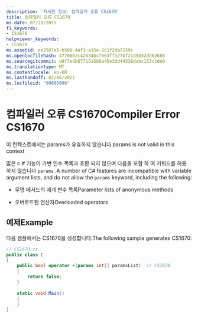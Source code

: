 ```yaml
---
description: '자세한 정보: 컴파일러 오류 CS1670'
title: 컴파일러 오류 CS1670
ms.date: 07/20/2015
f1_keywords:
- CS1670
helpviewer_keywords:
- CS1670
ms.assetid: ee2507e5-b509-4af3-a15e-2c1f2da7159c
ms.openlocfilehash: 4770662c42634bcf863ff327bf21d5032dd62688
ms.sourcegitcommit: ddf7edb67715a5b9a45e3dd44536dabc153c1de0
ms.translationtype: MT
ms.contentlocale: ko-KR
ms.lasthandoff: 02/06/2021
ms.locfileid: "99665096"
---
```

# <a name="compiler-error-cs1670"></a><span data-ttu-id="228d7-103">컴파일러 오류 CS1670</span><span class="sxs-lookup"><span data-stu-id="228d7-103">Compiler Error CS1670</span></span>

<span data-ttu-id="228d7-104">이 컨텍스트에서는 params가 유효하지 않습니다.</span><span class="sxs-lookup"><span data-stu-id="228d7-104">params is not valid in this context</span></span>  
  
 <span data-ttu-id="228d7-105">많은 c # 기능이 가변 인수 목록과 호환 되지 않으며 다음을 포함 하 여 키워드를 허용 하지 않습니다 `params` .</span><span class="sxs-lookup"><span data-stu-id="228d7-105">A number of C# features are incompatible with variable argument lists, and do not allow the `params` keyword, including the following:</span></span>  
  
- <span data-ttu-id="228d7-106">무명 메서드의 매개 변수 목록</span><span class="sxs-lookup"><span data-stu-id="228d7-106">Parameter lists of anonymous methods</span></span>  
  
- <span data-ttu-id="228d7-107">오버로드된 연산자</span><span class="sxs-lookup"><span data-stu-id="228d7-107">Overloaded operators</span></span>  
  
## <a name="example"></a><span data-ttu-id="228d7-108">예제</span><span class="sxs-lookup"><span data-stu-id="228d7-108">Example</span></span>  

 <span data-ttu-id="228d7-109">다음 샘플에서는 CS1670을 생성합니다.</span><span class="sxs-lookup"><span data-stu-id="228d7-109">The following sample generates CS1670:</span></span>  
  
```csharp  
// CS1670.cs  
public class C  
{  
    public bool operator +(params int[] paramsList)  // CS1670  
    {  
        return false;  
    }  
  
    static void Main()  
    {  
    }  
}  
```
